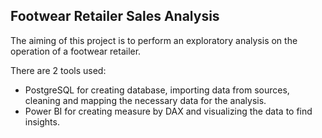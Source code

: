 ## Footwear Retailer Sales Analysis ##

The aiming of this project is to perform an exploratory analysis on the operation of a footwear retailer.

There are 2 tools used: 
* PostgreSQL for creating database, importing data from sources, cleaning and mapping the necessary data for the analysis.
* Power BI for creating measure by DAX and visualizing the data to find insights.

